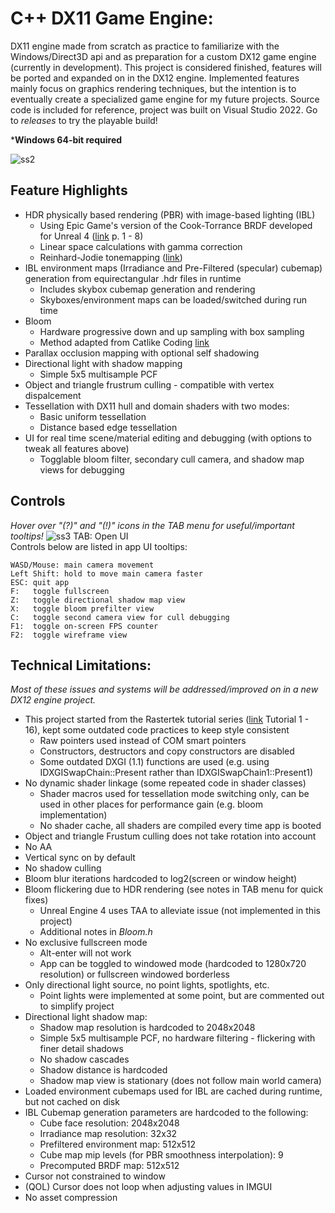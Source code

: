 # C++ DX11 Game Engine:

DX11 engine made from scratch as practice to familiarize with the Windows/Direct3D api and as preparation for a custom DX12 game engine (currently in development). This project is considered finished, features will be ported and expanded on in the DX12 engine. Implemented features mainly focus on graphics rendering techniques, but the intention is to eventually create a specialized game engine for my future projects. Source code is included for reference, project was built on Visual Studio 2022. Go to *releases* to try the playable build!

***Windows 64-bit required** 

![ss2](https://github.com/JKHYuen/DX11Engine/assets/53157428/0375ab4e-9be6-45a1-a498-8aaa90a31758)

## Feature Highlights
- HDR physically based rendering (PBR) with image-based lighting (IBL)
	- Using Epic Game's version of the Cook-Torrance BRDF developed for Unreal 4 ([link](https://cdn2.unrealengine.com/Resources/files/2013SiggraphPresentationsNotes-26915738.pdf) p. 1 - 8)
	- Linear space calculations with gamma correction
	- Reinhard-Jodie tonemapping ([link](https://64.github.io/tonemapping/#reinhard-jodie))
- IBL environment maps (Irradiance and Pre-Filtered (specular) cubemap) generation from equirectangular .hdr files in runtime
	- Includes skybox cubemap generation and rendering
	- Skyboxes/environment maps can be loaded/switched during run time
- Bloom
	- Hardware progressive down and up sampling with box sampling
 	- Method adapted from Catlike Coding [link](https://catlikecoding.com/unity/tutorials/advanced-rendering/bloom/)
- Parallax occlusion mapping with optional self shadowing
- Directional light with shadow mapping
	- Simple 5x5 multisample PCF
- Object and triangle frustrum culling
        - compatible with vertex dispalcement
- Tessellation with DX11 hull and domain shaders with two modes:
	- Basic uniform tessellation
	- Distance based edge tessellation
- UI for real time scene/material editing and debugging (with options to tweak all features above)
	- Togglable bloom filter, secondary cull camera, and shadow map views for debugging

## Controls
*Hover over "(?)" and "(!)" icons in the TAB menu for useful/important tooltips!*
![ss3](https://github.com/JKHYuen/DX11Engine/assets/53157428/411f27d7-08d3-499a-8b23-639f01cdc2f6)
TAB: Open UI  
Controls below are listed in app UI tooltips:     

    WASD/Mouse: main camera movement 
    Left Shift: hold to move main camera faster
    ESC: quit app
    F:   toggle fullscreen
    Z:   toggle directional shadow map view
    X:   toggle bloom prefilter view
    C:   toggle second camera view for cull debugging
    F1:  toggle on-screen FPS counter
    F2:  toggle wireframe view
     
## Technical Limitations:
*Most of these issues and systems will be addressed/improved on in a new DX12 engine project.*
- This project started from the Rastertek tutorial series ([link](https://rastertek.com/tutdx11win10.html) Tutorial 1 - 16), kept some outdated code practices to keep style consistent
	- Raw pointers used instead of COM smart pointers
	- Constructors, destructors and copy constructors are disabled
	- Some outdated DXGI (1.1) functions are used (e.g. using IDXGISwapChain::Present rather than IDXGISwapChain1::Present1)
- No dynamic shader linkage (some repeated code in shader classes)
	- Shader macros used for tessellation mode switching only, can be used in other places for performance gain (e.g. bloom implementation)
 	- No shader cache, all shaders are compiled every time app is booted
- Object and triangle Frustum culling does not take rotation into account
- No AA
- Vertical sync on by default
- No shadow culling
- Bloom blur iterations hardcoded to log2(screen or window height)
- Bloom flickering due to HDR rendering (see notes in TAB menu for quick fixes)
	- Unreal Engine 4 uses TAA to alleviate issue (not implemented in this project)
	- Additional notes in *Bloom.h*
- No exclusive fullscreen mode
	- Alt-enter will not work
	- App can be toggled to windowed mode (hardcoded to 1280x720 resolution) or fullscreen windowed borderless
- Only directional light source, no point lights, spotlights, etc.
	- Point lights were implemented at some point, but are commented out to simplify project
- Directional light shadow map:
	- Shadow map resolution is hardcoded to 2048x2048
	- Simple 5x5 multisample PCF, no hardware filtering - flickering with finer detail shadows
	- No shadow cascades
	- Shadow distance is hardcoded
	- Shadow map view is stationary (does not follow main world camera)
- Loaded environment cubemaps used for IBL are cached during runtime, but not cached on disk
- IBL Cubemap generation parameters are hardcoded to the following:
	- Cube face resolution: 2048x2048
	- Irradiance map resolution: 32x32
	- Prefiltered environment map: 512x512
	- Cube map mip levels (for PBR smoothness interpolation): 9
	- Precomputed BRDF map: 512x512
- Cursor not constrained to window
- (QOL) Cursor does not loop when adjusting values in IMGUI
- No asset compression
